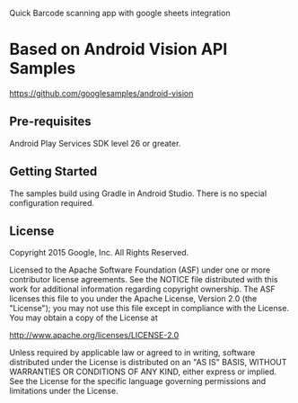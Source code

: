 Quick Barcode scanning app with google sheets integration



Based on Android Vision API Samples
============

https://github.com/googlesamples/android-vision

Pre-requisites
--------------
 Android Play Services SDK level 26 or greater.

Getting Started
---------------
The samples build using Gradle in Android Studio.  There is no special
configuration required.


License
-------

Copyright 2015 Google, Inc. All Rights Reserved.

Licensed to the Apache Software Foundation (ASF) under one or more contributor
license agreements.  See the NOTICE file distributed with this work for
additional information regarding copyright ownership.  The ASF licenses this
file to you under the Apache License, Version 2.0 (the "License"); you may not
use this file except in compliance with the License.  You may obtain a copy of
the License at

  http://www.apache.org/licenses/LICENSE-2.0

Unless required by applicable law or agreed to in writing, software
distributed under the License is distributed on an "AS IS" BASIS, WITHOUT
WARRANTIES OR CONDITIONS OF ANY KIND, either express or implied.  See the
License for the specific language governing permissions and limitations under
the License.
